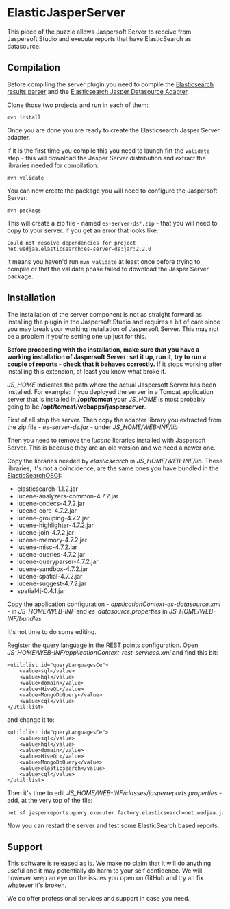 ElasticJasperServer
===================

This piece of the puzzle allows Jaspersoft Server to receive from Jaspersoft Studio and
execute reports that have ElasticSearch as datasource.

Compilation
-----------

Before compiling the server plugin you need to compile the [Elasticsearch results
parser](https://github.com/WedjaaOpen/ElasticParser) and the [Elasticsearch Jasper
Datasource Adapter](https://github.com/WedjaaOpen/ElasticJasper.git).

Clone those two projects and run in each of them:

```
mvn install
```

Once you are done you are ready to create the Elasticsearch Jasper Server adapter.

If it is the first time you compile this you need to launch firt the `validate`
step - this will download the Jasper Server distribution and extract the libraries
needed for compilation:

```
mvn validate
```

You can now create the package you will need to configure the Jaspersoft Server:

```
mvn package
```

This will create a zip file - named `es-server-ds*.zip` - that you will need to
copy to your server. If you get an error that looks like:

```
Could not resolve dependencies for project net.wedjaa.elasticsearch:es-server-ds:jar:2.2.0
```

it means you haven'd run `mvn validate` at least once before trying to compile or
that the validate phase failed to download the Jasper Server package.

Installation
------------

The installation of the server component is not as straight forward as installing the
plugin in the Jaspersoft Studio and requires a bit of care since you may break your
working installation of Jaspersoft Server. This may not be a problem if you're setting
one up just for this.

**Before proceeding with the installation, make sure that you have a working installation
of Jaspersoft Server: set it up, run it, try to run a couple of reports - check that it
behaves correctly.** If it stops working after installing this extension, at least you
know what broke it.

*JS_HOME* indicates the path where the actual Jaspersoft Server has been installed. For
example: if you deployed the server in a Tomcat application server that is installed in
**/opt/tomcat** your *JS_HOME* is most probably going to be
**/opt/tomcat/webapps/jasperserver**.

First of all stop the server. Then copy the adapter library you extracted from the
zip file - *es-server-ds.jar* - under *JS_HOME/WEB-INF/lib*

Then you need to remove the *lucene* libraries installed with Jaspersoft Server. This is
because they are an old version and we need a newer one.

Copy the libraries needed by *elasticsearch* in *JS_HOME/WEB-INF/lib*. These libraries,
it's not a coincidence, are the same ones you have bundled in the
[ElasticSearchOSGI](https://github.com/WedjaaOpen/ElasticSearchOSGI "ES OSGI Bundle"):

 - elasticsearch-1.1.2.jar
 - lucene-analyzers-common-4.7.2.jar
 - lucene-codecs-4.7.2.jar
 - lucene-core-4.7.2.jar
 - lucene-grouping-4.7.2.jar
 - lucene-highlighter-4.7.2.jar
 - lucene-join-4.7.2.jar
 - lucene-memory-4.7.2.jar
 - lucene-misc-4.7.2.jar
 - lucene-queries-4.7.2.jar
 - lucene-queryparser-4.7.2.jar
 - lucene-sandbox-4.7.2.jar
 - lucene-spatial-4.7.2.jar
 - lucene-suggest-4.7.2.jar
 - spatial4j-0.4.1.jar

Copy the application configuration - *applicationContext-es-datasource.xml* - in
*JS_HOME/WEB-INF* and *es_datasource.properties* in  *JS_HOME/WEB-INF/bundles*

It's not time to do some editing.

Register the query language in the REST points configuration.
Open *JS_HOME/WEB-INF/applicationContext-rest-services.xml* and find this bit:

    <util:list id="queryLanguagesCe">
        <value>sql</value>
        <value>hql</value>
        <value>domain</value>
        <value>HiveQL</value>
        <value>MongoDbQuery</value>
        <value>cql</value>
    </util:list>

and change it to:

    <util:list id="queryLanguagesCe">
        <value>sql</value>
        <value>hql</value>
        <value>domain</value>
        <value>HiveQL</value>
        <value>MongoDbQuery</value>
        <value>elasticsearch</value>
        <value>cql</value>
    </util:list>

Then it's time to edit *JS_HOME/WEB-INF/classes/jasperreports.properties* - add, at the
very top of the file:

    net.sf.jasperreports.query.executer.factory.elasticsearch=net.wedjaa.jasper.elasticsearch.query.ESQueryExecuterFactory

Now you can restart the server and test some ElasticSearch based reports.

Support
-------

This software is released as is. We make no claim that it will do anything useful and
it may potentially do harm to your self confidence. We will however keep an eye on the
issues you open on GitHub and try an fix whatever it's broken.

We do offer professional services and support in case you need.
